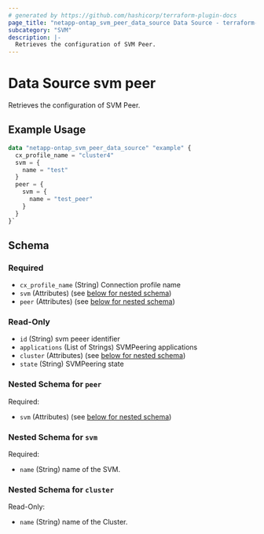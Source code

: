 ```yaml
---
# generated by https://github.com/hashicorp/terraform-plugin-docs
page_title: "netapp-ontap_svm_peer_data_source Data Source - terraform-provider-netapp-ontap"
subcategory: "SVM"
description: |-
  Retrieves the configuration of SVM Peer.
---
```


# Data Source svm peer

Retrieves the configuration of SVM Peer.


## Example Usage

```terraform
data "netapp-ontap_svm_peer_data_source" "example" {
  cx_profile_name = "cluster4"
  svm = {
    name = "test"
  }
  peer = {
    svm = {
      name = "test_peer"
    }
  }
}`
```

<!-- schema generated by tfplugindocs -->
## Schema

### Required

- `cx_profile_name` (String) Connection profile name
- `svm` (Attributes) (see [below for nested schema](#nestedatt--svm))
- `peer` (Attributes) (see [below for nested schema](#nestedatt--peer))


### Read-Only

- `id` (String) svm peeer identifier
- `applications` (List of Strings) SVMPeering applications
- `cluster`  (Attributes) (see [below for nested schema](#nestedatt--cluster))
- `state` (String) SVMPeering state

<a id="nestedatt--peer"></a>
### Nested Schema for `peer`

Required:

- `svm` (Attributes) (see [below for nested schema](#nestedatt--svm))

<a id="nestedatt--svm"></a>
### Nested Schema for `svm`

Required:

- `name` (String) name of the SVM.

<a id="nestedatt--cluster"></a>
### Nested Schema for `cluster`

Read-Only:

- `name` (String) name of the Cluster.
